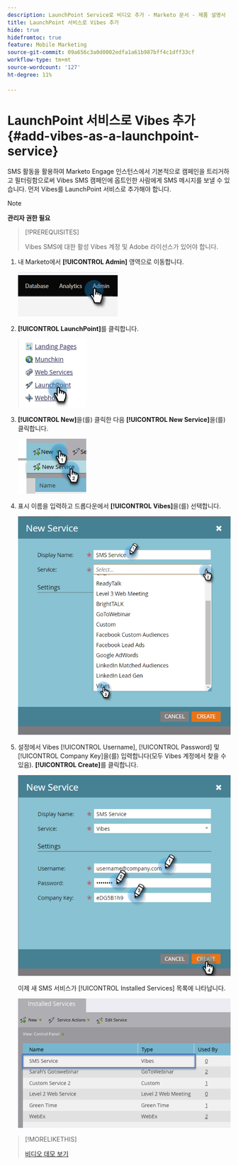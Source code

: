 ```yaml
---
description: LaunchPoint Service로 비디오 추가 - Marketo 문서 - 제품 설명서
title: LaunchPoint 서비스로 Vibes 추가
hide: true
hidefromtoc: true
feature: Mobile Marketing
source-git-commit: 09a656c3a0d0002edfa1a61b987bff4c1dff33cf
workflow-type: tm+mt
source-wordcount: '127'
ht-degree: 11%

---
```


# LaunchPoint 서비스로 Vibes 추가 {#add-vibes-as-a-launchpoint-service}

SMS 활동을 활용하여 Marketo Engage 인스턴스에서 기본적으로 캠페인을 트리거하고 필터링함으로써 Vibes SMS 캠페인에 옵트인한 사람에게 SMS 메시지를 보낼 수 있습니다. 먼저 Vibes를 LaunchPoint 서비스로 추가해야 합니다.

>[!NOTE]
>
>**관리자 권한 필요**

>[!PREREQUISITES]
>
>Vibes SMS에 대한 활성 Vibes 계정 및 Adobe 라이선스가 있어야 합니다.

1. 내 Marketo에서 **[!UICONTROL Admin]** 영역으로 이동합니다.

   ![](assets/add-vibes-as-a-launchpoint-service-1.png)

1. **[!UICONTROL LaunchPoint]**&#x200B;를 클릭합니다.

   ![](assets/add-vibes-as-a-launchpoint-service-2.png)

1. **[!UICONTROL New]**&#x200B;을(를) 클릭한 다음 **[!UICONTROL New Service]**&#x200B;을(를) 클릭합니다.

   ![](assets/add-vibes-as-a-launchpoint-service-3.png)

1. 표시 이름을 입력하고 드롭다운에서 **[!UICONTROL Vibes]**&#x200B;을(를) 선택합니다.

   ![](assets/add-vibes-as-a-launchpoint-service-4.png)

1. 설정에서 Vibes [!UICONTROL Username], [!UICONTROL Password] 및 [!UICONTROL Company Key]을(를) 입력합니다(모두 Vibes 계정에서 찾을 수 있음). **[!UICONTROL Create]**&#x200B;를 클릭합니다.

   ![](assets/add-vibes-as-a-launchpoint-service-5.png)

   이제 새 SMS 서비스가 [!UICONTROL Installed Services] 목록에 나타납니다.

   ![](assets/add-vibes-as-a-launchpoint-service-6.png)

>[!MORELIKETHIS]
>
>[비디오 데모 보기](https://vimeo.com/215233767/1ed136adbc)
